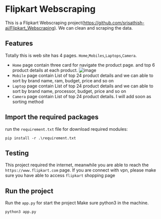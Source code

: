 # Flipkart Webscraping

This is a Flipkart Webscraping project(https://github.com/srisathish-ai/Flipkart_Webscraping). We can clean and scraping the data.

## Features

Totally this is web site has 4 pages. `Home`,`Mobiles`,`Laptops`,`Camera`.

* `Home` page contain three card for navigate the product page. and top 6 product details at each product.
![image](https://user-images.githubusercontent.com/41509696/114365199-da506180-9b97-11eb-9472-3ca60a7aafc9.png)
* `Mobile` page contain List of top 24 product details and we can able to sort by brand name, ram, budget, price and so on
* `Laptop` page contain List of top 24 product details and we can able to sort by brand name, processor, budget, price and so on
* `Camera` page contain List of top 24 product details. I will add soon as sorting method

## Import the required packages

run the `requirement.txt` file for download required modules:

```
pip install -r .\requirement.txt

```
## Testing

This project required the internet, meanwhile you are able to reach the `https://www.flipkart.com` page. 
If you are connect with vpn, please make sure you have able to access `flipkart` shopping page

## Run the project

Run the `app.py` for start the project
Make sure python3 in the machine.

```
python3 app.py
```
